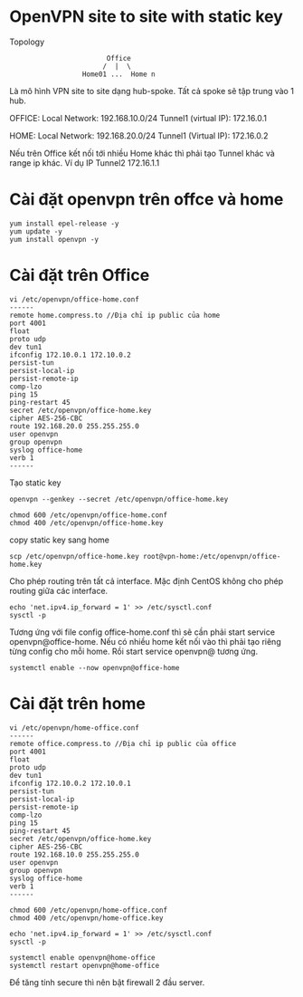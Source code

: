 # OpenVPN site to site with static key
Topology
```
                        Office
                       /  |  \
                  Home01 ...  Home n
```        
Là mô hình VPN site to site dạng hub-spoke. Tất cả spoke sẽ tập trung vào 1 hub.

OFFICE:
Local Network: 192.168.10.0/24
Tunnel1 (virtual IP): 172.16.0.1

HOME:
Local Network: 192.168.20.0/24
Tunnel1 (Virtual IP): 172.16.0.2

Nếu trên Office kết nối tới nhiều Home khác thì phải tạo Tunnel khác và range ip khác. 
Ví dụ IP Tunnel2 172.16.1.1


# Cài đặt openvpn trên offce và home

```
yum install epel-release -y
yum update -y
yum install openvpn -y
```

# Cài đặt trên Office
```
vi /etc/openvpn/office-home.conf
------
remote home.compress.to //Địa chỉ ip public của home
port 4001
float
proto udp
dev tun1
ifconfig 172.10.0.1 172.10.0.2
persist-tun
persist-local-ip
persist-remote-ip
comp-lzo
ping 15
ping-restart 45
secret /etc/openvpn/office-home.key
cipher AES-256-CBC
route 192.168.20.0 255.255.255.0
user openvpn
group openvpn
syslog office-home
verb 1
------
```

Tạo static key
```
openvpn --genkey --secret /etc/openvpn/office-home.key
```
```
chmod 600 /etc/openvpn/office-home.conf
chmod 400 /etc/openvpn/office-home.key
```
copy static key sang home
```
scp /etc/openvpn/office-home.key root@vpn-home:/etc/openvpn/office-home.key
```
Cho phép routing trên tất cả interface. Mặc định CentOS không cho phép routing giữa các interface.
```
echo 'net.ipv4.ip_forward = 1' >> /etc/sysctl.conf
sysctl -p
```
Tương ứng với file config office-home.conf thì sẽ cần phải start service openvpn@office-home.
Nếu có nhiều home kết nối vào thì phải tạo riêng từng config cho mỗi home. Rồi start service openvpn@ tương ứng.
```
systemctl enable --now openvpn@office-home
```

# Cài đặt trên home

```
vi /etc/openvpn/home-office.conf
------
remote office.compress.to //Địa chỉ ip public của office
port 4001
float
proto udp
dev tun1
ifconfig 172.10.0.2 172.10.0.1
persist-tun
persist-local-ip
persist-remote-ip
comp-lzo
ping 15
ping-restart 45
secret /etc/openvpn/office-home.key
cipher AES-256-CBC
route 192.168.10.0 255.255.255.0
user openvpn
group openvpn
syslog office-home
verb 1
------
```

```
chmod 600 /etc/openvpn/home-office.conf
chmod 400 /etc/openvpn/home-office.key
```
```
echo 'net.ipv4.ip_forward = 1' >> /etc/sysctl.conf
sysctl -p
```

```
systemctl enable openvpn@home-office
systemctl restart openvpn@home-office
```

Để tăng tính secure thì nên bật firewall 2 đầu server.
